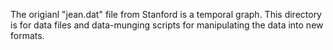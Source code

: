 The origianl "jean.dat" file from Stanford is a temporal graph.  This directory is for data files and data-munging scripts for manipulating the data into new formats.
